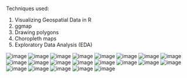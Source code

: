 Techniques used:
1) Visualizing Geospatial Data in R
2) ggmap
3) Drawing polygons
4) Choropleth maps
5) Exploratory Data Analysis (EDA)

![image](https://user-images.githubusercontent.com/110929917/196130753-00277e29-42d4-4933-b2ba-8a5cc3e32391.png)
![image](https://user-images.githubusercontent.com/110929917/196130780-59d9d76a-0ee3-4056-8c96-96b086e66541.png)
![image](https://user-images.githubusercontent.com/110929917/196130793-c3cdf65c-04bd-4dcd-a2f3-bbc3281315b0.png)
![image](https://user-images.githubusercontent.com/110929917/196130801-22f0d5a5-5078-447b-a53a-2c119de44840.png)
![image](https://user-images.githubusercontent.com/110929917/196130813-bd6e9dba-da1b-42d4-89d2-b36df23b846c.png)
![image](https://user-images.githubusercontent.com/110929917/196130852-293a24f7-90de-49db-91fe-f21fb851f6a4.png)
![image](https://user-images.githubusercontent.com/110929917/196130860-511518ad-5ede-410b-9d78-a3a0c4e89b4d.png)
![image](https://user-images.githubusercontent.com/110929917/196130878-fd3df1e1-8cd5-4407-aa08-44f9b4fca0d2.png)
![image](https://user-images.githubusercontent.com/110929917/196130889-b9c45411-6663-4f2a-b189-f72a7f3cd05c.png)
![image](https://user-images.githubusercontent.com/110929917/196130905-43b4f46f-bb02-4c83-b5b0-acc3099b4e0d.png)
![image](https://user-images.githubusercontent.com/110929917/196130929-49913214-4b6e-4ca0-b2ff-eba2f7a5b920.png)
![image](https://user-images.githubusercontent.com/110929917/196130950-23857022-d481-44d2-b089-036b9f7a5d13.png)
![image](https://user-images.githubusercontent.com/110929917/196130958-21676638-2f44-44f1-946c-1d2c1c3bd4c3.png)
![image](https://user-images.githubusercontent.com/110929917/196130975-8c182eb9-61e6-402b-aea1-409d2b2694e3.png)
![image](https://user-images.githubusercontent.com/110929917/196130993-c3d1e4c1-df55-417d-82bd-67e8129ed434.png)
![image](https://user-images.githubusercontent.com/110929917/196131002-c733af38-e071-4dc6-9069-ad8865198af6.png)
![image](https://user-images.githubusercontent.com/110929917/196131012-a6f7fe7b-af36-4f34-9606-021fd2a34bc5.png)
![image](https://user-images.githubusercontent.com/110929917/196131038-f2bff338-0f10-4edd-96fe-4e5bda22f105.png)
![image](https://user-images.githubusercontent.com/110929917/196131052-8a28f1e6-9117-4c52-a9d2-bd4dd867da41.png)
![image](https://user-images.githubusercontent.com/110929917/196131061-d67fd088-0f0f-4123-b5d2-ac068eea93d6.png)
![image](https://user-images.githubusercontent.com/110929917/196131077-ba65bd5b-1ffd-445c-bae2-cf75b0649041.png)
